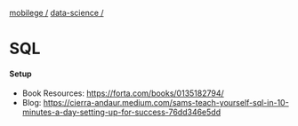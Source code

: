 [mobilege /](https://github.com/mobilege/mobilege.github.io/blob/master/README.md)
[data-science /](https://github.com/mobilege/data-science/blob/master/README.md)

# SQL

#### Setup

- Book Resources: https://forta.com/books/0135182794/
- Blog: https://cierra-andaur.medium.com/sams-teach-yourself-sql-in-10-minutes-a-day-setting-up-for-success-76dd346e5dd
